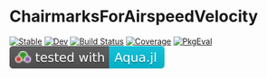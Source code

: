 # ChairmarksForAirspeedVelocity

[![Stable](https://img.shields.io/badge/docs-stable-blue.svg)](https://LilithHafner.github.io/ChairmarksForAirspeedVelocity.jl/stable/)
[![Dev](https://img.shields.io/badge/docs-dev-blue.svg)](https://LilithHafner.github.io/ChairmarksForAirspeedVelocity.jl/dev/)
[![Build Status](https://github.com/LilithHafner/ChairmarksForAirspeedVelocity.jl/actions/workflows/CI.yml/badge.svg?branch=main)](https://github.com/LilithHafner/ChairmarksForAirspeedVelocity.jl/actions/workflows/CI.yml?query=branch%3Amain)
[![Coverage](https://codecov.io/gh/LilithHafner/ChairmarksForAirspeedVelocity.jl/branch/main/graph/badge.svg)](https://codecov.io/gh/LilithHafner/ChairmarksForAirspeedVelocity.jl)
[![PkgEval](https://JuliaCI.github.io/NanosoldierReports/pkgeval_badges/C/ChairmarksForAirspeedVelocity.svg)](https://JuliaCI.github.io/NanosoldierReports/pkgeval_badges/C/ChairmarksForAirspeedVelocity.html)
[![Aqua](https://raw.githubusercontent.com/JuliaTesting/Aqua.jl/master/badge.svg)](https://github.com/JuliaTesting/Aqua.jl)
